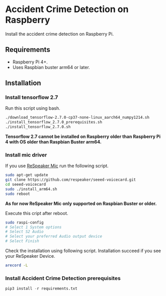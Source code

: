 # Accident Crime Detection on Raspberry

Install the accident crime detection on Raspberry Pi.

## Requirements

* Raspberry Pi 4+.
* Uses Raspbian buster arm64 or later.

## Installation

### Install tensorflow 2.7

Run this script using bash.

```bash
./download_tensorflow-2.7.0-cp37-none-linux_aarch64_numpy1214.sh
./install_tensorflow_2.7.0_prerequisites.sh
./install_tensorflow_2.7.0.sh
```

**Tensorflow 2.7 cannot be installed on Raspberry older than Raspberry Pi 4 with OS older than Raspbian Buster arm64.**

### Install mic driver

If you use [ReSpeaker Mic](https://wiki.seeedstudio.com/ReSpeaker/) run the following script.

```bash
sudo apt-get update
git clone https://github.com/respeaker/seeed-voicecard.git
cd seeed-voicecard
sudo ./install_arm64.sh
sudo reboot
```

**As for now ReSpeaker Mic only supported on Raspbian Buster or older.**

Execute this cript after reboot.

```bash
sudo raspi-config
# Select 1 System options
# Select S2 Audio
# Select your preferred Audio output device
# Select Finish
```

Check the installation using following script. Installation succeed if you see your ReSpeaker Device.

```bash
arecord -L
```

### Install Accident Crime Detection prerequisites

```python
pip3 install -r requirements.txt
```